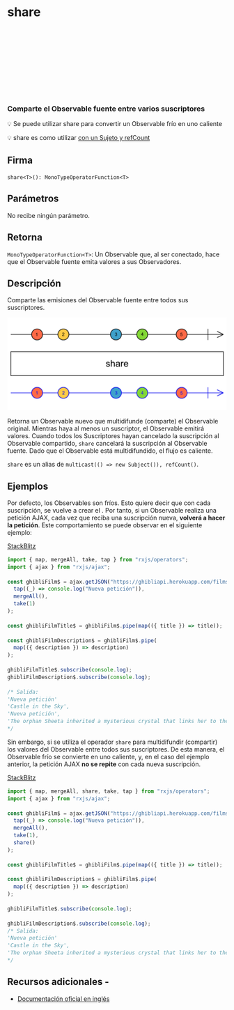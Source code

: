 <div class="page-heading">

# share

<a target="_blank" href="https://github.com/ReactiveX/rxjs/blob/master/src/internal/operators/share.ts">
<svg>
  <use xlink:href="/assets/icons/github.svg#github"></use>
</svg>
</a>
</div>

### Comparte el Observable fuente entre varios suscriptores

💡 Se puede utilizar share para convertir un Observable frío en uno caliente

💡 share es como utilizar <a href="/operators/multicasting/multicast"> con un Sujeto y <a href="/operators/multicasting/refCount">refCount</a>

## Firma

`share<T>(): MonoTypeOperatorFunction<T>`

## Parámetros

No recibe ningún parámetro.

## Retorna

`MonoTypeOperatorFunction<T>`: Un Observable que, al ser conectado, hace que el Observable fuente emita valores a sus Observadores.

## Descripción

Comparte las emisiones del Observable fuente entre todos sus suscriptores.

<img src="/assets/images/marble-diagrams/multicasting/share.png" alt="Diagrama de canicas del operador share">

Retorna un Observable nuevo que multidifunde (comparte) el Observable original. Mientras haya al menos un suscriptor, el Observable emitirá valores. Cuando todos los Suscriptores hayan cancelado la suscripción al Observable compartido, `share` cancelará la suscripción al Observable fuente. Dado que el Observable está multidifundido, el flujo es caliente.

`share` es un alias de `multicast(() => new Subject()), refCount()`.

## Ejemplos

Por defecto, los Observables son fríos. Esto quiere decir que con cada suscripción, se vuelve a crear el . Por tanto, si un Observable realiza una petición AJAX, cada vez que reciba una suscripción nueva, **volverá a hacer la petición**. Este comportamiento se puede observar en el siguiente ejemplo:

[StackBlitz](https://stackblitz.com/edit/docu-rxjs-share?file=index.ts)

```javascript
import { map, mergeAll, take, tap } from "rxjs/operators";
import { ajax } from "rxjs/ajax";

const ghibliFilm$ = ajax.getJSON("https://ghibliapi.herokuapp.com/films").pipe(
  tap((_) => console.log("Nueva petición")),
  mergeAll(),
  take(1)
);

const ghibliFilmTitle$ = ghibliFilm$.pipe(map(({ title }) => title));

const ghibliFilmDescription$ = ghibliFilm$.pipe(
  map(({ description }) => description)
);

ghibliFilmTitle$.subscribe(console.log);
ghibliFilmDescription$.subscribe(console.log);

/* Salida: 
'Nueva petición'
'Castle in the Sky',
'Nueva petición',
'The orphan Sheeta inherited a mysterious crystal that links her to the mythical...'
*/
```

Sin embargo, si se utiliza el operador `share` para multidifundir (compartir) los valores del Observable entre todos sus suscriptores. De esta manera, el Observable frío se convierte en uno caliente, y, en el caso del ejemplo anterior, la petición AJAX **no se repite** con cada nueva suscripción.

[StackBlitz](https://stackblitz.com/edit/docu-rxjs-share-2?file=index.ts)

```javascript
import { map, mergeAll, share, take, tap } from "rxjs/operators";
import { ajax } from "rxjs/ajax";

const ghibliFilm$ = ajax.getJSON("https://ghibliapi.herokuapp.com/films").pipe(
  tap((_) => console.log("Nueva petición")),
  mergeAll(),
  take(1),
  share()
);

const ghibliFilmTitle$ = ghibliFilm$.pipe(map(({ title }) => title));

const ghibliFilmDescription$ = ghibliFilm$.pipe(
  map(({ description }) => description)
);

ghibliFilmTitle$.subscribe(console.log);

ghibliFilmDescription$.subscribe(console.log);
/* Salida: 
'Nueva petición'
'Castle in the Sky',
'The orphan Sheeta inherited a mysterious crystal that links her to the mythical...'
*/
```

## Recursos adicionales -

- [Documentación oficial en inglés](https://rxjs.dev/api/operators/share)
